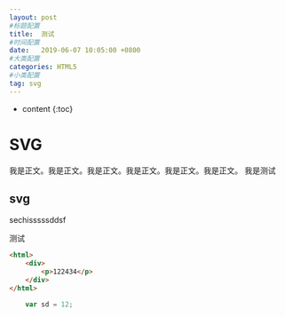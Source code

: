 ```yaml
---
layout: post
#标题配置
title:  测试
#时间配置
date:   2019-06-07 10:05:00 +0800
#大类配置
categories: HTML5
#小类配置
tag: svg
---
```


* content
{:toc}


SVG 
=============================


我是正文。我是正文。我是正文。我是正文。我是正文。我是正文。
我是测试

svg
--------------
sechisssssddsf

测试
```html
<html>
    <div>
        <p>122434</p>
    </div>
</html>
```

```javascript
    var sd = 12;
    
```


